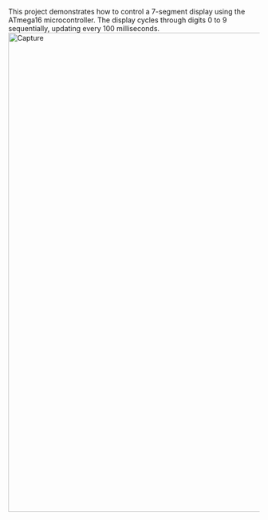 This project demonstrates how to control a 7-segment display using the ATmega16 microcontroller. The display cycles through digits 0 to 9 sequentially, updating every 100 milliseconds.
<img width="960" alt="Capture" src="https://github.com/user-attachments/assets/0f37c5a0-108b-49e2-811a-3a55a71ae213" />

